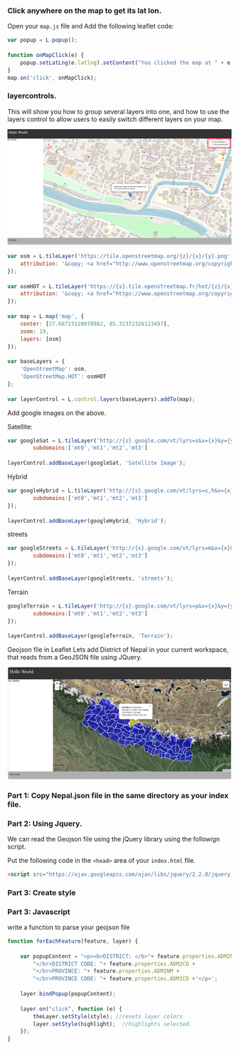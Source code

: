### Click anywhere on the map to get its lat lon.

Open your `map.js` file and Add the following leaflet code:

```javascript
var popup = L.popup();

function onMapClick(e) {
	popup.setLatLng(e.latlng).setContent("You clicked the map at " + e.latlng.toString()).openOn(map);
}
map.on('click', onMapClick);
```

### layercontrols.
This will show you how to group several layers into one, and how to use the layers control to allow users to easily switch different layers on your map.

<img src="images/layers Control.png">

```javascript
var osm = L.tileLayer('https://tile.openstreetmap.org/{z}/{x}/{y}.png', {
	attribution: '&copy; <a href="http://www.openstreetmap.org/copyright">OpenStreetMap</a>'
});

var osmHOT = L.tileLayer('https://{s}.tile.openstreetmap.fr/hot/{z}/{x}/{y}.png', {
	attribution: '&copy; <a href="https://www.openstreetmap.org/copyright">OpenStreetMap</a> contributors, Tiles style by <a href="https://www.hotosm.org/" target="_blank">Humanitarian OpenStreetMap Team</a> hosted by <a href="https://openstreetmap.fr/" target="_blank">OpenStreetMap France</a>'
});

var map = L.map('map', {
	center: [27.68723120070982, 85.32372326123497],
	zoom: 19,
	layers: [osm]
});

var baseLayers = {
	'OpenStreetMap': osm,
	'OpenStreetMap.HOT': osmHOT
};

var layerControl = L.control.layers(baseLayers).addTo(map);
```

Add google images on the above.

Satellite:

```javascript
var googleSat = L.tileLayer('http://{s}.google.com/vt/lyrs=s&x={x}&y={y}&z={z}',{
        subdomains:['mt0','mt1','mt2','mt3']

layerControl.addBaseLayer(googleSat, 'Satellite Image');
```

Hybrid
```javascript
var googleHybrid = L.tileLayer('http://{s}.google.com/vt/lyrs=s,h&x={x}&y={y}&z={z}',{
        subdomains:['mt0','mt1','mt2','mt3']
});

layerControl.addBaseLayer(googleHybrid, 'Hybrid');
```

streets
```javascript
var googleStreets = L.tileLayer('http://{s}.google.com/vt/lyrs=m&x={x}&y={y}&z={z}',{
        subdomains:['mt0','mt1','mt2','mt3']
});

layerControl.addBaseLayer(googleStreets, 'streets');
```

Terrain
```javascript
googleTerrain = L.tileLayer('http://{s}.google.com/vt/lyrs=p&x={x}&y={y}&z={z}',{
        subdomains:['mt0','mt1','mt2','mt3']
});

layerControl.addBaseLayer(googleTerrain, 'Terrain');
```

Geojson file in Leaflet
Lets add District of Nepal in your current workspace, that reads from a GeoJSON file using JQuery.

<img src="images/jquery.png">

### Part 1: Copy Nepal.json file in the same directory as your index file.

### Part 2: Using Jquery.
We can read the Geojson file using the jQuery library  using the followign script.

Put the following code in the `<head>` area of your `index.html` file.

```html
<script src="https://ajax.googleapis.com/ajax/libs/jquery/2.2.0/jquery.min.js"></script>
```
### Part 3: Create style

### Part 3: Javascript
write a function to parse your geojson file
```javascript
function forEachFeature(feature, layer) {

	var popupContent = "<p><b>DISTRICT: </b>"+ feature.properties.ADM2NM_1 +
		"</br>DISTRICT CODE: "+ feature.properties.ADM2CD +
		"</br>PROVINCE: "+ feature.properties.ADM1NM +
		"</br>PROVINCE CODE: "+ feature.properties.ADM1CD +'</p>';

	layer.bindPopup(popupContent);

	layer.on("click", function (e) {
		theLayer.setStyle(style); //resets layer colors
		layer.setStyle(highlight);  //highlights selected.
	});
}	
```
